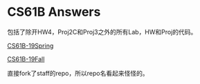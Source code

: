 # CS61B Answers

包括了除开HW4，Proj2C和Proj3之外的所有Lab，HW和Proj的代码。

[CS61B-19Spring](https://sp19.datastructur.es/)

[CS61B-19Fall](https://inst.eecs.berkeley.edu/~cs61b/fa19/)

直接fork了staff的repo，所以repo名看起来怪怪的。
